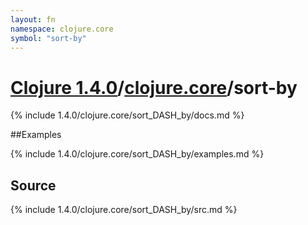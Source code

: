 ```yaml
---
layout: fn
namespace: clojure.core
symbol: "sort-by"
---
```


# [Clojure 1.4.0](../../)/[clojure.core](../)/sort-by

{% include 1.4.0/clojure.core/sort_DASH_by/docs.md %}

##Examples

{% include 1.4.0/clojure.core/sort_DASH_by/examples.md %}
## Source
{% include 1.4.0/clojure.core/sort_DASH_by/src.md %}

